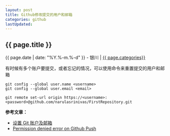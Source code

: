 ```yaml
---
layout: post
title: Github修改提交的用户和邮箱
categories: github
lastUpdated: 
---
```


## {{ page.title }}

{{ page.date | date: "%Y.%-m.%-d" }} - 银川 | <a href="/archive#{{ page.categories }}">{{ page.categories}}</a>

有时候有多个账户要提交，或者忘记的情况，可以使用命令来重置提交的用户和邮箱

```
git config --global user.name <username>  
git config --global user.email <email>  

git remote set-url origin https://<username>:<password>@github.com/narulasrinivas/FirstRepository.git
```


**参考文章：**

* [设置 Git 账户及邮箱][1]
* [Permission denied error on Github Push][2]


[1]: http://daemon369.github.io/git/2015/03/11/setting-email-in-git
[2]: https://stackoverflow.com/questions/17857283/permission-denied-error-on-github-push